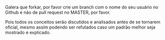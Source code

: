 Galera que forkar, por favor crie um branch com o nome do seu usuário no Github e não de pull request no MASTER, por favor.

Pois todos os conceitos serão discutidos e analisados antes de se tornarem oficial, mesmo assim podendo ser refutados caso um padrão melhor seja mostrado e explicado.